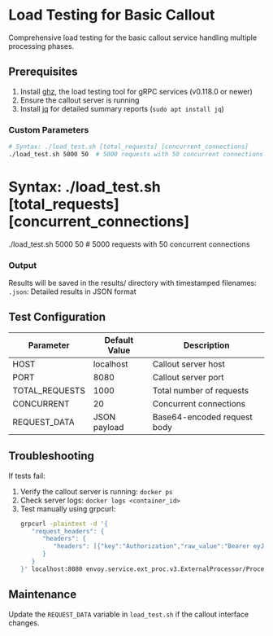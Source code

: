 # Load Testing for Basic Callout

Comprehensive load testing for the basic callout service handling multiple processing phases.

## Prerequisites

1. Install [ghz](https://ghz.sh), the load testing tool for gRPC services (v0.118.0 or newer)
2. Ensure the callout server is running
3. Install [jq](https://stedolan.github.io/jq/) for detailed summary reports (`sudo apt install jq`)

### Custom Parameters
```bash
# Syntax: ./load_test.sh [total_requests] [concurrent_connections]
./load_test.sh 5000 50  # 5000 requests with 50 concurrent connections
```

# Syntax: ./load_test.sh [total_requests] [concurrent_connections]
./load_test.sh 5000 50  # 5000 requests with 50 concurrent connections

### Output
Results will be saved in the results/ directory with timestamped filenames:
`.json`: Detailed results in JSON format

## Test Configuration

| Parameter          | Default Value | Description |
|--------------------|---------------|-------------|
| HOST               | localhost     | Callout server host |
| PORT               | 8080          | Callout server port |
| TOTAL_REQUESTS     | 1000          | Total number of requests |
| CONCURRENT         | 20            | Concurrent connections |
| REQUEST_DATA       | JSON payload  | Base64-encoded request body |

## Troubleshooting
If tests fail:
1. Verify the callout server is running: `docker ps`
2. Check server logs: `docker logs <container_id>`
3. Test manually using grpcurl:
   ```bash
   grpcurl -plaintext -d '{
      "request_headers": {
         "headers": {
            "headers": [{"key":"Authorization","raw_value":"Bearer eyJhbGciOiJSUzI1NiIs..."}]
         }
      }
   }' localhost:8080 envoy.service.ext_proc.v3.ExternalProcessor/Process
   ```

## Maintenance
Update the `REQUEST_DATA` variable in `load_test.sh` if the callout interface changes.